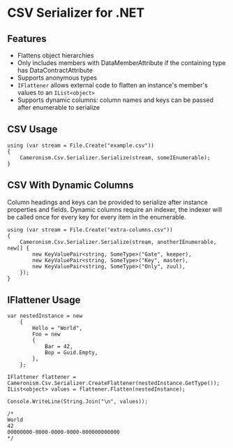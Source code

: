 CSV Serializer for .NET
=======================

Features
---------

- Flattens object hierarchies
- Only includes members with DataMemberAttribute if the containing type has DataContractAttribute
- Supports anonymous types
- `IFlattener` allows external code to flatten an instance's member's values to an `IList<object>`
- Supports dynamic columns: column names and keys can be passed after enumerable to serialize


CSV Usage
---------

    using (var stream = File.Create("example.csv"))
    {
        Cameronism.Csv.Serializer.Serialize(stream, someIEnumerable);
    }


CSV With Dynamic Columns
------------------------

Column headings and keys can be provided to serialize after instance properties and fields.
Dynamic columns require an indexer, the indexer will be called once for every key for every
item in the enumerable.

    using (var stream = File.Create("extra-columns.csv"))
    {
        Cameronism.Csv.Serializer.Serialize(stream, anotherIEnumerable, new[] {
			new KeyValuePair<string, SomeType>("Gate", keeper),
			new KeyValuePair<string, SomeType>("Key", master),
			new KeyValuePair<string, SomeType>("Only", zuul),
		});
    }


IFlattener Usage
-----------------

    var nestedInstance = new
        { 
            Hello = "World",
            Foo = new 
            {
                Bar = 42,
                Bop = Guid.Empty,
            },
        };

    IFlattener flattener = Cameronism.Csv.Serializer.CreateFlattener(nestedInstance.GetType());
    IList<object> values = flattener.Flatten(nestedInstance);

    Console.WriteLine(String.Join("\n", values));

    /*
    World
    42
    00000000-0000-0000-0000-000000000000
    */
